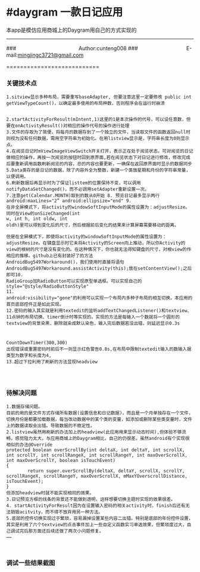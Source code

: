 #daygram
一款日记应用
===========================
本app是模仿应用商城上的Daygram用自己的方式实现的
****
###　　　　　　　　　　　　Author:cunteng008
###　　　　　　　　　 E-mail:mingjingc3721@gmail.com
  
===========================
<h3>关键技术点</h3>
<pre><code>1.sitview显示多种布局，需要重写baseAdapter, 但要注意这里一定要修改 public int getViewTypeCount()，以确定最多使用的布局种数，否则程序会在运行时崩溃

2.startActivityForResult(mIntent,1)这里的1是本次操作的代号，可以设任意数，但要在onActivityResult()对相应的操作代号的操作进行处理
3.文件的存取为了简便，将每月的数据存到了一个独立的文件，当读取文件的函数返回null时则视为没有任何数据，需用空字符串为初始化。在用listview显示是，字符串长度为0则显示点。
4.在阅览日记时mViewImageViewSwitch开关打开，表示正在处于阅览状态。可对阅览的日记做相应的操作，再按一次阅览的按钮时回到原界面,若在阅览状态下对日记进行修改，修改完成后要重新调用函数刷新阅览的内容，总的内容也要更新，一确保在返回原界面时显示的数据同步
5.Data类存的是日记的数据，除了内容外全为整数，新建一个类放星期和月份的字符串常量，以便调用。
6.刷新数据后再显示时为了保证listtem的位置保持不变，可以调用notifyDataSetChanged()，而不必调用setAdapter重新设置一次。
7.注意get(Calendar.MONTH)取到的数从0开始
8. 预览日记最多显示两行   android:maxLines="2” android:ellipsize="end"
9. 在非全屏模式下，将activity的windowSoftInputMode的属性设置为：adjustResize。同时在View的onSizeChanged(int w, int h, int oldw, int oldh)里可以得到变化后的尺寸，然后根据前后变化的结果来计算屏幕需要移动的距离。
 <activity
       android:name=".activity.iputTextActivity"
       android:windowSoftInputMode="adjustResize">
 </activity>
但是在全屏模式下，即使将activity的windowSoftInputMode的属性设置为：adjustResize。在键盘显示时它未将Activity的Screen向上推动，所以你Activity的view的根树的尺寸是没有变化的。在这种情况下，你也就无法得知键盘的尺寸，对根view的作相应的推移。github上已有封装好了的方法 AndroidBug5497Workaround()，我们使用时直接将语句AndroidBug5497Workaround.assistActivity(this);放在setContentView();之后即可10. RadioGroup加RadioButton可以实现原型单选框。可以实现自己的style="@style/RadioButtonStyle"
11. android:visibility="gone"的利用可以实现一个布局内多种子布局的相互切换，本应用的首页底部控件正是如此实现。
12.密码的输入其实就是利用textedit的监听addTextChangedListener()和textview、11点钟的布局切换、timer倒计时等实现的。实现的方法是每输入一个数就将一个圆形的textview的背景染黑，删除就染成默认染色，输入完后数据若没出错，则延迟显示0.3s

CountDownTimer(300,300)
出现错误或重置密码时前后不一则显示红色警告0.8s,在布局中限制textedit输入的数输入据类型为数字和长度为4,
13.超过下拉利用了刷新的方法显现headview

</code></pre>

<h3>待解决问题</h3>
<pre><code>1.数据存储问题。
目前的用的是文件方式存储所有数据(设置信息和日记数据)，而且是一个月单独存在一个文件，切换月份是都要加载数据，每当改动数据中的某个类的变量，如添加或删除某些类变量时，文件上的数据读取会出错。导致数据的不稳定性。
2.listview虽然用刷新的办法加上的headview(此应用用来显示动态时间),但体验不够流畅，感觉阻力太大，与应用商城上的Daygram相比，自己的仍很差。虽然android有个实现很相似的办法@Override
protected boolean overScrollBy(int deltaX, int deltaY, int scrollX, int scrollY, int scrollRangeX, int scrollRangeY, int maxOverScrollX, int maxOverScrollY, boolean isTouchEvent)
{
		return super.overScrollBy(deltaX, deltaY, scrollX, scrollY, scrollRangeX, scrollRangeY, maxOverScrollX, mMaxYOverscrollDistance, isTouchEvent);
}
但添加headview时就不能实现相同的效果。
3.日记预览方框的线条的背景还不能做到透明，这样想要切换主题时实现的效果很差。
4. startActivityForResult因为在设置输入密码的相关activity时，finish后还有无法销毁acitvity，而不得不放弃用另一种方法。
5.底部的控件切换实现过于繁琐，容易漏掉设置某些内容二出错。特别是底部的年份控件设置，其实是利用了六个textview的点击事件加上一些自定义函数实习单选效果，但繁琐度过大，自己调试完后那方面还后续还做了两次小问题修复。
……

</code></pre>

<h3>调试一些结果截图</h3>



